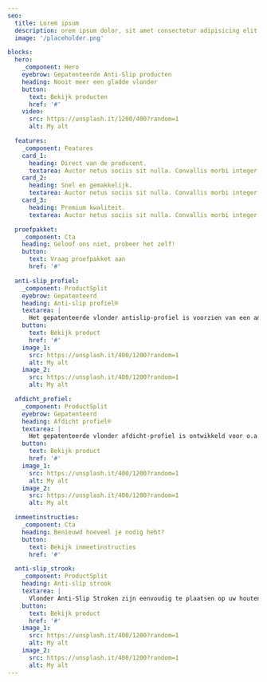 ```yaml
---
seo:
  title: Lorem ipsum
  description: orem ipsum dolor, sit amet consectetur adipisicing elit. Error et magni minus.
  image: '/placeholder.png'

blocks:
  hero:
    _component: Hero
    eyebrow: Gepatenteerde Anti-Slip producten
    heading: Nooit meer een gladde vlonder
    button:
      text: Bekijk producten
      href: '#'
    video:
      src: https://unsplash.it/1200/400?random=1
      alt: My alt

  features:
    _component: Features
    card_1:
      heading: Direct van de producent.
      textarea: Auctor netus sociis sit nulla. Convallis morbi integer tellus, donec habitant fermentum at pharetra vitae.
    card_2:
      heading: Snel en gemakkelijk.
      textarea: Auctor netus sociis sit nulla. Convallis morbi integer tellus, donec habitant fermentum at pharetra vitae.
    card_3:
      heading: Premium kwaliteit.
      textarea: Auctor netus sociis sit nulla. Convallis morbi integer tellus, donec habitant fermentum at pharetra vitae.

  proefpakket:
    _component: Cta
    heading: Geloof ons niet, probeer het zelf!
    button:
      text: Vraag proefpakket aan
      href: '#'

  anti-slip_profiel:
    _component: ProductSplit
    eyebrow: Gepatenteerd
    heading: Anti-slip profiel®
    textarea: |
      Het gepatenteerde vlonder antislip-profiel is voorzien van een antislip-strip, eenvoudig te plaatsen zonder gebruik te maken van kit, lijm of schroeven! Voor zowel hout als composiet vlonderdelen en in alle seizoenen te plaatsen! zoals: galerijen, terrassen, bruggen en steigers.
    button:
      text: Bekijk product
      href: '#'
    image_1:
      src: https://unsplash.it/400/1200?random=1
      alt: My alt
    image_2:
      src: https://unsplash.it/400/1200?random=1
      alt: My alt

  afdicht_profiel:
    _component: ProductSplit
    eyebrow: Gepatenteerd
    heading: Afdicht profiel®
    textarea: |
      Het gepatenteerde vlonder afdicht-profiel is ontwikkeld voor o.a. galerijen waar men hinder ondervindt van zand en (regen)water wat door de groeven naar beneden valt. Ook dit product wordt zonder kit, lijm of schroeven gemonteerd!
    button:
      text: Bekijk product
      href: '#'
    image_1:
      src: https://unsplash.it/400/1200?random=1
      alt: My alt
    image_2:
      src: https://unsplash.it/400/1200?random=1
      alt: My alt

  inmeetinstructies:
    _component: Cta
    heading: Benieuwd hoeveel je nodig hebt?
    button:
      text: Bekijk inmeetinstructies
      href: '#'

  anti-slip_strook:
    _component: ProductSplit
    heading: Anti-slip strook
    textarea: |
      Vlonder Anti-Slip Stroken zijn eenvoudig te plaatsen op uw houten vlonder d.m.v. schroeven op kleur. Wij leveren de vlonderstroken in het zwart en geel. Helaas zorgt deze methode wel voor een beschadiging aan uw houten vlonder i.v.m. de schroefgaten.
    button:
      text: Bekijk product
      href: '#'
    image_1:
      src: https://unsplash.it/400/1200?random=1
      alt: My alt
    image_2:
      src: https://unsplash.it/400/1200?random=1
      alt: My alt
---
```

